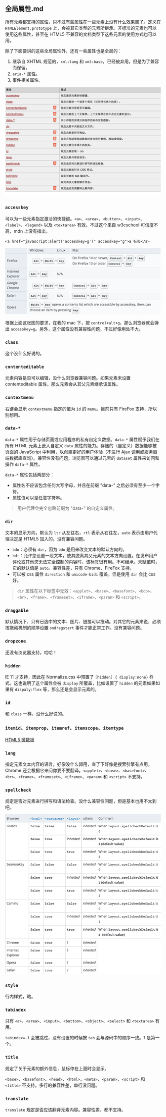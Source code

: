 ## 全局属性.md

所有元素都支持的属性，只不过有些属性在一些元素上没有什么效果罢了。定义在 `HTMLElement.prototype` 上，会被其它类型的元素所继承。非标准的元素也可以使用这些属性，甚至在 HTML5 不兼容的文档类型下这些元素的使用方式也可以用。

除了下面要讲的这些全局属性外，还有一些属性也是全局的：

1. 继承自 XHTML 规范的，`xml:lang` 和 `xml:base`，已经被弃用，但是为了兼容而保留。
2. `aria-*` 属性。
3. 事件相关属性。

![](../img/全局属性.png)

### `accesskey`

可以为一些元素指定激活的快捷键。`<a>`、`<area>`、`<button>`、`<input>`、`<label>`、`<legend>` 以及 `<textarea>` 有效，不过这个来自 w3cschool 可信度不高，mdn 上没有指出。

```
<a href="javascript:alert('accesskey=g')" accesskey="g">a 标签</a>
```

![](../img/accesskey.png)

根据上面这张图的要求，在我的 mac 下，按 `control+alt+g`，那么浏览器就会弹出 `accesskey=g`。另外，这个属性没有兼容性问题，不过好像用处不大。

### `class`

这个没什么好说的。

### `contenteditable`

元素内容是否可以编辑，没什么浏览器兼容问题。如果元素未设置 contenteditable 属性，那么元素会从其父元素继承该属性。

### `contextmenu`

右键会显示 `contextmenu` 指定的值为 `id` 的 `menu`。目前只有 FireFox 支持，所以别想用。

### `data-*`

`data-*` 属性用于存储页面或应用程序的私有自定义数据。`data-*` 属性赋予我们在所有 HTML 元素上嵌入自定义 `data` 属性的能力。存储的（自定义）数据能够被页面的 JavaScript 中利用，以创建更好的用户体验（不进行 Ajax 调用或服务器端数据库查询）。兼容性没有问题，浏览器可以通过元素的 `dataset` 属性来访问和操作 `data-*` 属性。

`data-*` 属性包括两部分：
- 属性名不应该包含任何大写字母，并且在前缀 "data-" 之后必须有至少一个字符。
- 属性值可以是任意字符串。

> 用户代理会完全忽略前缀为 "data-" 的自定义属性。

### `dir`

文本的显示方向，默认为 `ltr` 从左往右，`rtl` 表示从右往左，`auto` 表示由用户代理决定是 HTML5 加入的。没有兼容问题。

- `bdo`：必须有 `dir`，因为 `bdo` 是用来改变文本的默认方向的。
- `bdi`：允许您设置一段文本，使其脱离其父元素的文本方向设置。在发布用户评论或其他您无法完全控制的内容时，该标签很有用。不可继承。未赋值时，它的默认值是 `auto`。兼容性差，只有 Chrome、FireFox 支持。
- 可以被 css 属性 `direction` 和 `unicode-bidi` 覆盖，但是使用 `dir` 会比 css 好。

> `dir` 属性在以下标签中无效：`<applet>`、`<base>`、`<basefont>`、`<bdo>`、`<br>`、`<frame>`、`<frameset>`、`<iframe>`、`<param>` 和 `<script>`。

### `draggable`

默认情况下，只有已选中的文本、图片、链接可以拖动。对其它的元素来说，必须按拖动机制的顺序设置 `ondragstart` 事件才能正常工作。没有兼容问题。

### `dropzone`

还没有浏览器支持，哈哈！

### `hidden`

IE 11 才支持，因此在 Normalize.css 中预置了 `[hidden] { display:none}` 样式。这也说明了这个属性会被 `display` 所覆盖，比如设置了 `hidden` 的元素如果如果有 `dispaly:flex` 等，那么还是会显示元素的。

### `id`

和 `class` 一样，没什么好说的。

### `itemid`、`itemprop`、`itemref`、`itemscope`、`itemtype` 

[HTML5 微数据](http://www.zhangxinxu.com/wordpress/2011/12/html5%E6%89%A9%E5%B1%95-%E5%BE%AE%E6%95%B0%E6%8D%AE-%E4%B8%B0%E5%AF%8C%E7%BD%91%E9%A1%B5%E6%91%98%E8%A6%81/)

### `lang`

指定元素文本内容的语言，好像没什么卵用，查了下好像是搜索引擎有点用，Chrome 还会根据它来问你要不要翻译。`<applet>`、`<base>`、`<basefont>`、`<br>`、`<frame>`、`<frameset>`、`<iframe>`、`<param>` 和 `<script>` 不支持。

### `spellcheck`

规定是否对元素进行拼写和语法检查。没什么兼容性问题，但是基本也用不太到吧。

![](../img/spellcheck.png)

### `style`

行内样式，略。

### `tabindex`

只有 `<a>`、`<area>`、`<input>`、`<button>`、`<object>`、`<select>` 和 `<textarea>` 有用。
 
`tabindex=-1` 会被跳过，没有设置的时候按 `tab` 会与源码中的顺序一致。1 是第一个。
 
### `title`
 
规定了关于元素的额外信息，鼠标停在上面时会显示。
 
`<base>`、`<basefont>`、`<head>`、`<html>`、`<meta>`、`<param>`、`<script>` 和 `<title>` 不支持。多行的兼容性差，单行没问题。
 
### `translate`
 
`translate` 规定是否应该翻译元素内容。兼容性差，都不支持。
